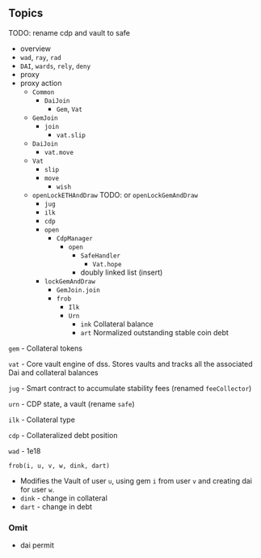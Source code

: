 ## Topics

TODO: rename cdp and vault to safe

-   overview
-   `wad`, `ray`, `rad`
-   `DAI`, `wards`, `rely`, `deny`
-   proxy
-   proxy action
    -   `Common`
        -   `DaiJoin`
            -   `Gem`, `Vat`
    -   `GemJoin`
        -   `join`
            -   `vat.slip`
    -   `DaiJoin`
        -   `vat.move`
    -   `Vat`
        -   `slip`
        -   `move`
            -   `wish`
    -   `openLockETHAndDraw` TODO: or `openLockGemAndDraw`
        -   `jug`
        -   `ilk`
        -   `cdp`
        -   `open`
            -   `CdpManager`
                -   `open`
                    -   `SafeHandler`
                        -   `Vat.hope`
                    -   doubly linked list (insert)
        -   `lockGemAndDraw`
            -   `GemJoin.join`
            -   `frob`
                -   `Ilk`
                -   `Urn`
                    -   `ink` Collateral balance
                    -   `art` Normalized outstanding stable coin debt

`gem` - Collateral tokens

`vat` - Core vault engine of dss. Stores vaults and tracks all the associated Dai and collateral balances

`jug` - Smart contract to accumulate stability fees (renamed `feeCollector`)

`urn` - CDP state, a vault (rename `safe`)

`ilk` - Collateral type

`cdp` - Collateralized debt position

`wad` - 1e18

`frob(i, u, v, w, dink, dart)`

-   Modifies the Vault of user `u`, using gem `i` from user `v` and creating dai for user `w`.
-   `dink` - change in collateral
-   `dart` - change in debt

### Omit

-   dai permit
